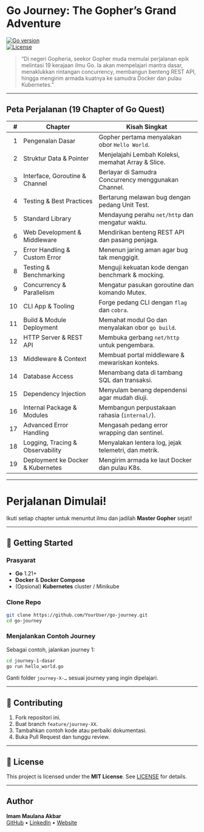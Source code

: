 # Go Journey: The Gopher’s Grand Adventure

[![Go version](https://img.shields.io/badge/go-1.21-blue)](https://go.dev)  
[![License](https://img.shields.io/badge/license-MIT-green)](LICENSE)

> “Di negeri Gopheria, seekor Gopher muda memulai perjalanan epik melintasi 19 kerajaan ilmu Go. Ia akan mempelajari mantra dasar, menaklukkan rintangan concurrency, membangun benteng REST API, hingga mengirim armada kuatnya ke samudra Docker dan pulau Kubernetes.”

---

## Peta Perjalanan (19 Chapter of Go Quest)

| #  | Chapter                              | Kisah Singkat                                        |
|---:|--------------------------------------|------------------------------------------------------|
| 1  | Pengenalan Dasar                     | Gopher pertama menyalakan obor `Hello World`.        |
| 2  | Struktur Data & Pointer              | Menjelajahi Lembah Koleksi, memahat Array & Slice.   |
| 3  | Interface, Goroutine & Channel       | Berlayar di Samudra Concurrency menggunakan Channel. |
| 4  | Testing & Best Practices             | Bertarung melawan bug dengan pedang Unit Test.       |
| 5  | Standard Library                     | Mendayung perahu `net/http` dan mengatur waktu.      |
| 6  | Web Development & Middleware         | Mendirikan benteng REST API dan pasang penjaga.      |
| 7  | Error Handling & Custom Error        | Menenun jaring aman agar bug tak menggigit.          |
| 8  | Testing & Benchmarking               | Menguji kekuatan kode dengan benchmark & mocking.    |
| 9  | Concurrency & Parallelism            | Mengatur pasukan goroutine dan komando Mutex.        |
| 10 | CLI App & Tooling                    | Forge pedang CLI dengan `flag` dan `cobra`.          |
| 11 | Build & Module Deployment            | Memahat modul Go dan menyalakan obor `go build`.     |
| 12 | HTTP Server & REST API               | Membuka gerbang `net/http` untuk pengembara.         |
| 13 | Middleware & Context                 | Membuat portal middleware & mewariskan konteks.      |
| 14 | Database Access                      | Menambang data di tambang SQL dan transaksi.         |
| 15 | Dependency Injection                 | Menyulam benang dependensi agar mudah diuji.         |
| 16 | Internal Package & Modules           | Membangun perpustakaan rahasia (`internal/`).        |
| 17 | Advanced Error Handling              | Mengasah pedang error wrapping dan sentinel.         |
| 18 | Logging, Tracing & Observability     | Menyalakan lentera log, jejak telemetri, dan metrik. |
| 19 | Deployment ke Docker & Kubernetes    | Mengirim armada ke laut Docker dan pulau K8s.        |

---

# Perjalanan Dimulai!

Ikuti setiap chapter untuk menuntut ilmu dan jadilah **Master Gopher** sejati!  

---

## 🚀 Getting Started

### Prasyarat

- **Go** 1.21+  
- **Docker** & **Docker Compose**  
- (Opsional) **Kubernetes** cluster / Minikube  

### Clone Repo
```bash
git clone https://github.com/YourUser/go-journey.git
cd go-journey
```

### Menjalankan Contoh Journey
Sebagai contoh, jalankan journey 1:
```bash
cd journey-1-dasar
go run hello_world.go
```
Ganti folder `journey-X-…` sesuai journey yang ingin dipelajari.


---

## 🤝 Contributing

1. Fork repositori ini.  
2. Buat branch `feature/journey-XX`.  
3. Tambahkan contoh kode atau perbaiki dokumentasi.  
4. Buka Pull Request dan tunggu review.

---

## 📄 License

This project is licensed under the **MIT License**. See [LICENSE](LICENSE) for details.

---

## Author

**Imam Maulana Akbar**  
[GitHub](https://github.com/imammaulanaa) • [LinkedIn](https://linkedin.com/in/imammaulanaa) • [Website](https://catatansitukangawan.com)
